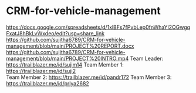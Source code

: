 # CRM-for-vehicle-management
https://docs.google.com/spreadsheets/d/1xlBFs7fPvbLep0fnWhaYl2OGwgqFxatJ8hBkLvWxdeo/edit?usp=share_link
https://github.com/sujitha6789/CRM-for-vehicle-management/blob/main/PROJECT%20REPORT.docx
https://github.com/sujitha6789/CRM-for-vehicle-management/blob/main/PROJECT%20INTRO.mp4
Team Leader: https://trailblazer.me/id/sujim14
Team Member 1: https://trailblazer.me/id/suji2	
Team Member 2: https://trailblazer.me/id/pandr172
Team Member 3: https://trailblazer.me/id/priya2682
